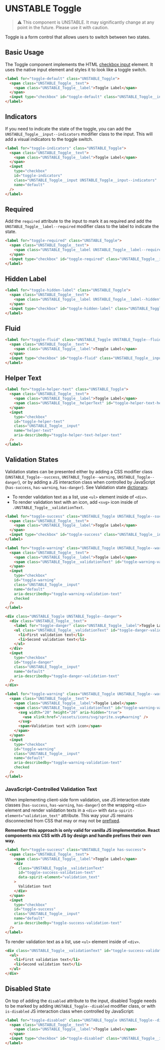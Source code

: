 # UNSTABLE Toggle

> ⚠️ This component is UNSTABLE. It may significantly change at any point in the future.
> Please use it with caution.

Toggle is a form control that allows users to switch between two states.

## Basic Usage

The Toggle component implements the HTML [checkbox input][mdn-checkbox] element. It uses
the native input element and styles it to look like a toggle switch.

```html
<label for="toggle-default" class="UNSTABLE_Toggle">
  <span class="UNSTABLE_Toggle__text">
    <span class="UNSTABLE_Toggle__label">Toggle Label</span>
  </span>
  <input type="checkbox" id="toggle-default" class="UNSTABLE_Toggle__input" name="default" />
</label>
```

## Indicators

If you need to indicate the state of the toggle, you can add the `UNSTABLE_Toggle__input--indicators`
modifier class to the input. This will add a visual indicators to the toggle switch.

```html
<label for="toggle-indicators" class="UNSTABLE_Toggle">
  <span class="UNSTABLE_Toggle__text">
    <span class="UNSTABLE_Toggle__label">Toggle Label</span>
  </span>
  <input
    type="checkbox"
    id="toggle-indicators"
    class="UNSTABLE_Toggle__input UNSTABLE_Toggle__input--indicators"
    name="default"
  />
</label>
```

## Required

Add the `required` attribute to the input to mark it as required and add the
`UNSTABLE_Toggle__label--required` modifier class to the label to indicate the state.

```html
<label for="toggle-required" class="UNSTABLE_Toggle">
  <span class="UNSTABLE_Toggle__text">
    <span class="UNSTABLE_Toggle__label UNSTABLE_Toggle__label--required">Toggle Label</span>
  </span>
  <input type="checkbox" id="toggle-required" class="UNSTABLE_Toggle__input" name="required" required />
</label>
```

## Hidden Label

```html
<label for="toggle-hidden-label" class="UNSTABLE_Toggle">
  <span class="UNSTABLE_Toggle__text">
    <span class="UNSTABLE_Toggle__label UNSTABLE_Toggle__label--hidden">Toggle Label</span>
  </span>
  <input type="checkbox" id="toggle-hidden-label" class="UNSTABLE_Toggle__input" name="hidden-label" />
</label>
```

## Fluid

```html
<label for="toggle-fluid" class="UNSTABLE_Toggle UNSTABLE_Toggle--fluid">
  <span class="UNSTABLE_Toggle__text">
    <span class="UNSTABLE_Toggle__label">Toggle Label</span>
  </span>
  <input type="checkbox" id="toggle-fluid" class="UNSTABLE_Toggle__input" name="fluid" />
</label>
```

## Helper Text

```html
<label for="toggle-helper-text" class="UNSTABLE_Toggle">
  <span class="UNSTABLE_Toggle__text">
    <span class="UNSTABLE_Toggle__label">Toggle Label</span>
    <span class="UNSTABLE_Toggle__helperText" id="toggle-helper-text-helper-text">Helper text</span>
  </span>
  <input
    type="checkbox"
    id="toggle-helper-text"
    class="UNSTABLE_Toggle__input"
    name="helper-text"
    aria-describedby="toggle-helper-text-helper-text"
  />
</label>
```

## Validation States

Validation states can be presented either by adding a CSS modifier class
(`UNSTABLE_Toggle--success`, `UNSTABLE_Toggle--warning`, `UNSTABLE_Toggle--danger`), or by adding
a JS interaction class when controlled by JavaScript (`has-success`,
`has-warning`, `has-danger`). See Validation state [dictionary][dictionary-validation].

- To render validation text as a list, use `<ul>` element inside of `<div>`.
- To render validation text with an icon, add `<svg>` icon inside of `.UNSTABLE_Toggle__validationText`.

```html
<label for="toggle-success" class="UNSTABLE_Toggle UNSTABLE_Toggle--success">
  <span class="UNSTABLE_Toggle__text">
    <span class="UNSTABLE_Toggle__label">Toggle Label</span>
  </span>
  <input type="checkbox" id="toggle-success" class="UNSTABLE_Toggle__input" name="default" />
</label>

<label for="toggle-warning" class="UNSTABLE_Toggle UNSTABLE_Toggle--warning">
  <span class="UNSTABLE_Toggle__text">
    <span class="UNSTABLE_Toggle__label">Toggle Label</span>
    <span class="UNSTABLE_Toggle__validationText" id="toggle-warning-validation-text">Validation text</span>
  </span>
  <input
    type="checkbox"
    id="toggle-warning"
    class="UNSTABLE_Toggle__input"
    name="default"
    aria-describedby="toggle-warning-validation-text"
    checked
  />
</label>

<div class="UNSTABLE_Toggle UNSTABLE_Toggle--danger">
  <div class="UNSTABLE_Toggle__text">
    <label for="toggle-danger" class="UNSTABLE_Toggle__label">Toggle Label</label>
    <ul class="UNSTABLE_Toggle__validationText" id="toggle-danger-validation-text">
      <li>First validation text</li>
      <li>Second validation text</li>
    </ul>
  </div>
  <input
    type="checkbox"
    id="toggle-danger"
    class="UNSTABLE_Toggle__input"
    name="default"
    aria-describedby="toggle-danger-validation-text"
  />
</div>

<label for="toggle-warning" class="UNSTABLE_Toggle UNSTABLE_Toggle--warning">
  <span class="UNSTABLE_Toggle__text">
    <span class="UNSTABLE_Toggle__label">Toggle Label</span>
    <span class="UNSTABLE_Toggle__validationText" id="toggle-warning-validation-text">
      <svg width="20" height="20" aria-hidden="true">
        <use xlink:href="/assets/icons/svg/sprite.svg#warning" />
      </svg>
      <span>Validation text with icon</span>
    </span>
  </span>
  <input
    type="checkbox"
    id="toggle-warning"
    class="UNSTABLE_Toggle__input"
    name="default"
    aria-describedby="toggle-warning-validation-text"
    checked
  />
</label>
```

### JavaScript-Controlled Validation Text

When implementing client-side form validation, use JS interaction state classes
(`has-success`, `has-warning`, `has-danger`) on the wrapping `<div>` element and
render validation texts in a `<div>` with `data-spirit-element="validation_text"`
attribute. This way your JS remains disconnected from CSS that may or may not be
[prefixed][prefixed].

**Remember this approach is only valid for vanilla JS implementation. React
components mix CSS with JS by design and handle prefixes their own way.**

```html
<label for="toggle-success" class="UNSTABLE_Toggle has-success">
  <span class="UNSTABLE_Toggle__text">
    <span class="UNSTABLE_Toggle__label">Toggle Label</span>
    <div
      class="UNSTABLE_Toggle__validationText"
      id="toggle-success-validation-text"
      data-spirit-element="validation_text"
    >
      Validation text
    </div>
  </span>
  <input
    type="checkbox"
    id="toggle-success"
    class="UNSTABLE_Toggle__input"
    name="default"
    aria-describedby="toggle-success-validation-text"
  />
</label>
```

To render validation text as a list, use `<ul>` element inside of `<div>`.

```html
<div class="UNSTABLE_Toggle__validationText" id="toggle-success-validation-text" data-spirit-element="validation_text">
  <ul>
    <li>First validation text</li>
    <li>Second validation text</li>
  </ul>
</div>
```

## Disabled State

On top of adding the `disabled` attribute to the input, disabled Toggle needs to
be marked by adding `UNSTABLE_Toggle--disabled` modifier class, or with `is-disabled`
JS interaction class when controlled by JavaScript:

```html
<label for="toggle-disabled" class="UNSTABLE_Toggle UNSTABLE_Toggle--disabled">
  <span class="UNSTABLE_Toggle__text">
    <span class="UNSTABLE_Toggle__label">Toggle Label</span>
  </span>
  <input type="checkbox" id="toggle-disabled" class="UNSTABLE_Toggle__input" name="default" disabled />
</label>
```

[dictionary-validation]: https://github.com/lmc-eu/spirit-design-system/blob/main/docs/DICTIONARIES.md#validation
[mdn-checkbox]: https://developer.mozilla.org/en-US/docs/Web/HTML/Element/input/checkbox
[prefixed]: https://github.com/lmc-eu/spirit-design-system/blob/main/packages/web/README.md#prefixing-css-class-names
